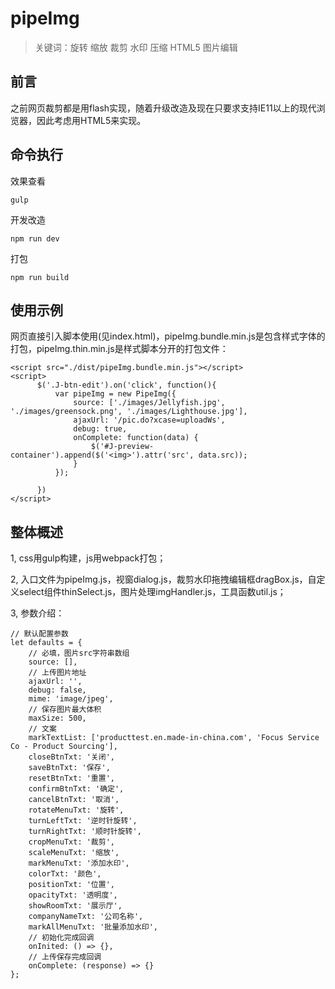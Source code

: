 # pipeImg
> 关键词：旋转 缩放 裁剪 水印 压缩 HTML5 图片编辑
## 前言
之前网页裁剪都是用flash实现，随着升级改造及现在只要求支持IE11以上的现代浏览器，因此考虑用HTML5来实现。

## 命令执行
效果查看
```
gulp
```
开发改造
```
npm run dev
```
打包
```
npm run build
```
## 使用示例
网页直接引入脚本使用(见index.html)，pipeImg.bundle.min.js是包含样式字体的打包，pipeImg.thin.min.js是样式脚本分开的打包文件：
```
<script src="./dist/pipeImg.bundle.min.js"></script>
<script>
      $('.J-btn-edit').on('click', function(){
          var pipeImg = new PipeImg({          
              source: ['./images/Jellyfish.jpg', './images/greensock.png', './images/Lighthouse.jpg'],
              ajaxUrl: '/pic.do?xcase=uploadWs',
              debug: true,
              onComplete: function(data) {
                  $('#J-preview-container').append($('<img>').attr('src', data.src));
              }
          });
          
      })
</script>
```
## 整体概述
1, css用gulp构建，js用webpack打包；

2, 入口文件为pipeImg.js，视窗dialog.js，裁剪水印拖拽编辑框dragBox.js，自定义select组件thinSelect.js，图片处理imgHandler.js，工具函数util.js；

3, 参数介绍：
```
// 默认配置参数
let defaults = {
    // 必填，图片src字符串数组
    source: [],
    // 上传图片地址
    ajaxUrl: '',
    debug: false,
    mime: 'image/jpeg',
    // 保存图片最大体积
    maxSize: 500,    
    // 文案
    markTextList: ['producttest.en.made-in-china.com', 'Focus Service Co - Product Sourcing'],
    closeBtnTxt: '关闭',
    saveBtnTxt: '保存',
    resetBtnTxt: '重置',
    confirmBtnTxt: '确定',
    cancelBtnTxt: '取消',
    rotateMenuTxt: '旋转',
    turnLeftTxt: '逆时针旋转',
    turnRightTxt: '顺时针旋转',
    cropMenuTxt: '裁剪',
    scaleMenuTxt: '缩放',
    markMenuTxt: '添加水印',
    colorTxt: '颜色',
    positionTxt: '位置',
    opacityTxt: '透明度',
    showRoomTxt: '展示厅',
    companyNameTxt: '公司名称',
    markAllMenuTxt: '批量添加水印',
    // 初始化完成回调
    onInited: () => {},
    // 上传保存完成回调
    onComplete: (response) => {}
};
```